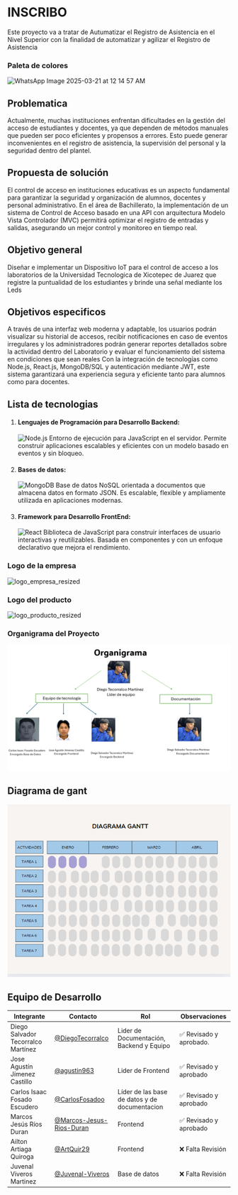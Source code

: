 # INSCRIBO
Este proyecto va a tratar de Autumatizar el Registro de Asistencia en el Nivel Superior  con la finalidad de automatizar y agilizar el Registro de Asistencia 
### Paleta de colores 
![WhatsApp Image 2025-03-21 at 12 14 57 AM](https://github.com/user-attachments/assets/74b4e7ba-6c3d-4937-9a60-52c45f6180b1)

## Problematica 
Actualmente, muchas instituciones enfrentan dificultades en la gestión del acceso de estudiantes y docentes, ya que dependen de métodos manuales que pueden ser poco eficientes y propensos a errores. Esto puede generar inconvenientes en el registro de asistencia, la supervisión del personal y la seguridad dentro del plantel.

## Propuesta de solución 
El control de acceso en instituciones educativas es un aspecto fundamental para garantizar la seguridad y organización de alumnos, docentes y personal administrativo. En el área de Bachillerato, la implementación de un sistema de Control de Acceso basado en una API con arquitectura Modelo Vista Controlador (MVC) permitirá optimizar el registro de entradas y salidas, asegurando un mejor control y monitoreo en tiempo real.

## Objetivo general 
Diseñar e implementar un Dispositivo IoT para el control de acceso a los laboratorios de la Universidad Tecnologica de Xicotepec de Juarez que registre la puntualidad de los estudiantes y brinde una señal mediante los Leds

## Objetivos especificos
A través de una interfaz web moderna y adaptable, los usuarios podrán visualizar su historial de accesos, recibir notificaciones en caso de eventos irregulares y los administradores podrán generar reportes detallados sobre la actividad dentro del Laboratorio y evaluar el funcionamiento del sistema en condiciones que sean reales
Con la integración de tecnologías como Node.js, React.js, MongoDB/SQL y autenticación mediante JWT, este sistema garantizará una experiencia segura y eficiente tanto para alumnos como para docentes.

## **Lista de tecnologias**
1. #### **Lenguajes de Programación para Desarrollo Backend:**
   ![Node.js](https://img.shields.io/badge/Node.js-43853D?style=for-the-badge&logo=node.js&logoColor=white) Entorno de ejecución para JavaScript en el servidor. Permite construir aplicaciones escalables y eficientes con un modelo basado en eventos y sin bloqueo.
   
2. #### **Bases de datos:**
   ![MongoDB](https://img.shields.io/badge/MongoDB-47A248?style=for-the-badge&logo=mongodb&logoColor=white) Base de datos NoSQL orientada a documentos que almacena datos en formato JSON. Es escalable, flexible y ampliamente utilizada en aplicaciones modernas.

3. #### **Framework para Desarrollo FrontEnd:**
   ![React](https://img.shields.io/badge/React-20232A?style=for-the-badge&logo=react&logoColor=61DAFB) Biblioteca de JavaScript para construir interfaces de usuario interactivas y reutilizables. Basada en componentes y con un enfoque declarativo que mejora el rendimiento.

### Logo de la empresa
![logo_empresa_resized](https://github.com/user-attachments/assets/42431514-7d99-4c8b-bb8d-ccc1d1340c84)

### Logo del producto
![logo_producto_resized](https://github.com/user-attachments/assets/522ebb16-e3df-4170-97a5-813a32dd43b4)

### Organigrama del Proyecto
![Organigrama de Inscribo ](https://github.com/DiegoTecorralco/INSCRIBO/blob/main/Assets/image.png)
## **Diagrama de gant**
![diagrama de gant de Inscribo](https://github.com/DiegoTecorralco/INSCRIBO/blob/main/Assets/imagenn.png)

## Equipo de Desarrollo

|Integrante|Contacto|Rol|Observaciones|
|------------|--------|---|---|
|Diego Salvador Tecorralco Martínez |[@DiegoTecorralco](https://github.com/DiegoTecorralco)|Lider de Documentación, Backend y Equipo|✅ Revisado y aprobado.|
|Jose Agustín Jímenez Castillo|[@agustin963](https://github.com/agustin963)|Lider de Frontend|✅ Revisado y aprobado|
|Carlos Isaac Fosado Escudero |[@CarlosFosadoo](https://github.com/CarlosFosadoo)|Líder de las base de datos y de documentacion|✅ Revisado y aprobado|
|Marcos Jesús Ríos Duran|[@Marcos-Jesus-Rios-Duran](https://github.com/Marcos-Jesus-Rios-Duran)|Frontend|✅ Revisado y aprobado|
|Ailton Artiaga Quiroga|[@ArtQuir29](https://github.com/ArtQuir29)|Frontend|❌ Falta Revisión|
|Juvenal Viveros Martinez|[@Juvenal-Viveros](https://github.com/Juvenal-Viveros)|Base de datos|❌ Falta Revisión|


